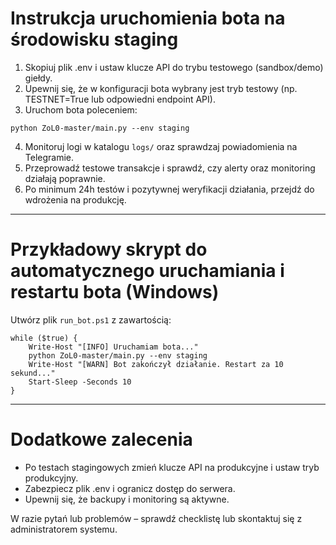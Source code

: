# Instrukcja uruchomienia bota na środowisku staging

1. Skopiuj plik .env i ustaw klucze API do trybu testowego (sandbox/demo) giełdy.
2. Upewnij się, że w konfiguracji bota wybrany jest tryb testowy (np. TESTNET=True lub odpowiedni endpoint API).
3. Uruchom bota poleceniem:

```
python ZoL0-master/main.py --env staging
```

4. Monitoruj logi w katalogu `logs/` oraz sprawdzaj powiadomienia na Telegramie.
5. Przeprowadź testowe transakcje i sprawdź, czy alerty oraz monitoring działają poprawnie.
6. Po minimum 24h testów i pozytywnej weryfikacji działania, przejdź do wdrożenia na produkcję.

---

# Przykładowy skrypt do automatycznego uruchamiania i restartu bota (Windows)

Utwórz plik `run_bot.ps1` z zawartością:

```
while ($true) {
    Write-Host "[INFO] Uruchamiam bota..."
    python ZoL0-master/main.py --env staging
    Write-Host "[WARN] Bot zakończył działanie. Restart za 10 sekund..."
    Start-Sleep -Seconds 10
}
```

---

# Dodatkowe zalecenia
- Po testach stagingowych zmień klucze API na produkcyjne i ustaw tryb produkcyjny.
- Zabezpiecz plik .env i ogranicz dostęp do serwera.
- Upewnij się, że backupy i monitoring są aktywne.

W razie pytań lub problemów – sprawdź checklistę lub skontaktuj się z administratorem systemu.
